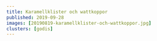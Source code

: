 ```yaml
---
title: Karamellklister och wattkoppor
published: 2019-09-28
images: [20190819-karamellklister-och-wattkoppor.jpg]
clusters: [godis]
---
```

